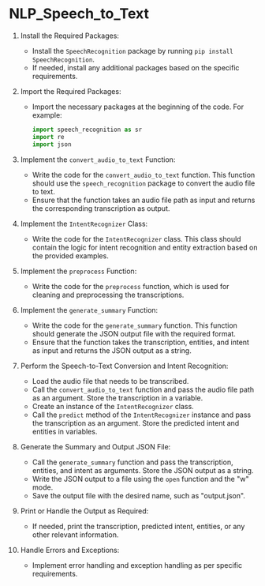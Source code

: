 # NLP_Speech_to_Text

1. Install the Required Packages:
   - Install the `SpeechRecognition` package by running `pip install SpeechRecognition`.
   - If needed, install any additional packages based on the specific requirements.

2. Import the Required Packages:
   - Import the necessary packages at the beginning of the code. For example:
     ```python
     import speech_recognition as sr
     import re
     import json
     ```

3. Implement the `convert_audio_to_text` Function:
   - Write the code for the `convert_audio_to_text` function. This function should use the `speech_recognition` package to convert the audio file to text.
   - Ensure that the function takes an audio file path as input and returns the corresponding transcription as output.

4. Implement the `IntentRecognizer` Class:
   - Write the code for the `IntentRecognizer` class. This class should contain the logic for intent recognition and entity extraction based on the provided examples.

5. Implement the `preprocess` Function:
   - Write the code for the `preprocess` function, which is used for cleaning and preprocessing the transcriptions.

6. Implement the `generate_summary` Function:
   - Write the code for the `generate_summary` function. This function should generate the JSON output file with the required format.
   - Ensure that the function takes the transcription, entities, and intent as input and returns the JSON output as a string.

7. Perform the Speech-to-Text Conversion and Intent Recognition:
   - Load the audio file that needs to be transcribed.
   - Call the `convert_audio_to_text` function and pass the audio file path as an argument. Store the transcription in a variable.
   - Create an instance of the `IntentRecognizer` class.
   - Call the `predict` method of the `IntentRecognizer` instance and pass the transcription as an argument. Store the predicted intent and entities in variables.

8. Generate the Summary and Output JSON File:
   - Call the `generate_summary` function and pass the transcription, entities, and intent as arguments. Store the JSON output as a string.
   - Write the JSON output to a file using the `open` function and the "w" mode.
   - Save the output file with the desired name, such as "output.json".

9. Print or Handle the Output as Required:
   - If needed, print the transcription, predicted intent, entities, or any other relevant information.

10. Handle Errors and Exceptions:
    - Implement error handling and exception handling as per specific requirements.
